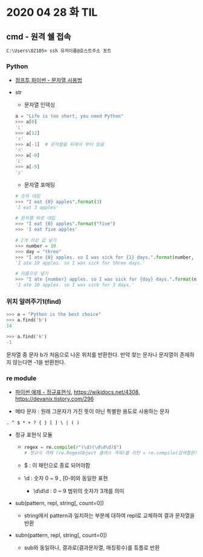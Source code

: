 # 2020 04 28 화 TIL

## cmd - 원격 쉘 접속 

```cmd
C:\Users\82105> ssh 유저이름@호스트주소 포트
```



### Python

- [점프투 파이썬 - 문자열 사용법](https://wikidocs.net/13)

- str

  - 문자열 인덱싱 

  ```python
  a = "Life is too short, you need Python"
  >>> a[0]
  'L'
  >>> a[12]
  's'
  >>> a[-1]  # 문자열을 뒤에서 부터 읽음 
  'n'
  >>> a[-0]
  'L'
  >>> a[-5]
  'y'
  ```

  - 문자열 포매팅

  ```python
  # 숫자 대임
  >>> "I eat {0} apples".format(3)
  'I eat 3 apples'
  
  # 문자열 바로 대입
  >>> "I eat {0} apples".format("five")
  >>> 'I eat five apples'
  
  # 2개 이상 값 넣기 
  >>> number = 10
  >>> day = "three"
  >>> "I ate {0} apples. so I was sick for {1} days.".format(number, day)
  'I ate 10 apples. so I was sick for three days.'
  
  # 이름으로 넣기 
  >>> "I ate {number} apples. so I was sick for {day} days.".format(number=10, day=3)
  'I ate 10 apples. so I was sick for 3 days.'
  
  
  ```

### 위치 알려주기1(find)

```python
>>> a = "Python is the best choice"
>>> a.find('b')
14

>>> a.find('k') 
-1
```

문자열 중 문자 b가 처음으로 나온 위치를 반환한다. 만약 찾는 문자나 문자열이 존재하지 않는다면 -1을 반환한다.



### re module

- [파이썬 예제 - 정규표현식]([http://pythonstudy.xyz/python/article/401-%EC%A0%95%EA%B7%9C-%ED%91%9C%ED%98%84%EC%8B%9D-Regex]), https://wikidocs.net/4308, https://devanix.tistory.com/296

- 메타 문자 : 원래 그문자가 가진 뜻이 아닌 특별한 용도로 사용하는 문자

```
. ^ $ * + ? { } [ ] \ | ( )
```

- 정규 표현식 모듈

  - ```python
    regex = re.compile(r"(\d)(\d\d\d)$")  
    # 정규식 객체 (re.RegexObject 클래스 객체)를 리턴 = re.compile(검색할문자열)
    ```

  - $  :  이 패턴으로 종료 되어야함 

  - \d  :  숫자 0 ~ 9 , [0-9]와 동일한 표현 

    - \d\d\d  : 0 ~ 9 범위의 숫자가 3개를 의미  

- sub(pattern, repl, string[, count=0])
  - string에서 pattern과 일치하는 부분에 대하여 repl로 교체하여 결과 문자열을 반환

- subn(pattern, repl, string[, count=0])
  - sub와 동일하나, 결과로(결과문자열, 매칭횟수)를 튜플로 반환

